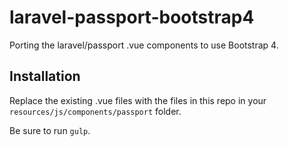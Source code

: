 # laravel-passport-bootstrap4
Porting the laravel/passport .vue components to use Bootstrap 4.

## Installation
Replace the existing .vue files with the files in this repo in your `resources/js/components/passport` folder.

Be sure to run `gulp`.
